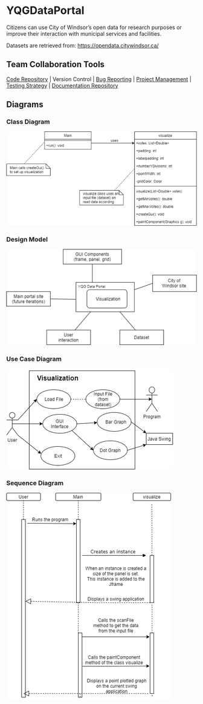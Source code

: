 # YQGDataPortal
Citizens can use City of Windsor’s open data for research purposes or improve their interaction with municipal services and facilities.

Datasets are retrieved from: https://opendata.citywindsor.ca/

## Team Collaboration Tools
[Code Repository](https://github.com/hetpatel14/YQGDataPortal.git) |
Version Control |
[Bug Reporting](https://github.com/hetpatel14/YQGDataPortal/issues) |
[Project Management](https://github.com/hetpatel14/YQGDataPortal/projects/3) | 
[Testing Strategy](https://github.com/hetpatel14/YQGDataPortal/tree/master/JUnitTestFiles) |
[Documentation Repository](https://github.com/hetpatel14/YQGDataPortal.wiki.git)

## Diagrams
### Class Diagram
![](Diagrams/Class%20Diagram.png)
### Design Model
![](Diagrams/Design%20Model.png)
### Use Case Diagram
![](Diagrams/Use%20Case%20Diagram.png)
### Sequence Diagram
![](Diagrams/Sequence%20Diagram.png)
